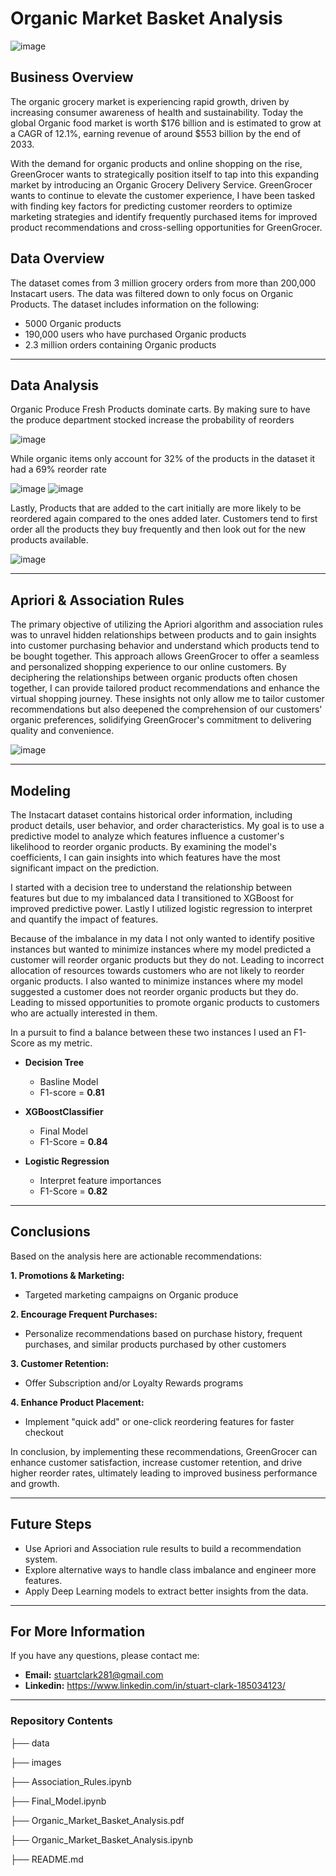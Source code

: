 # Organic Market Basket Analysis
![image](https://github.com/sclarkHOU/Organic_Market_Basket_Analysis/assets/56837718/c5b6605e-e28a-4f2a-b185-0f44366785c5)

## Business Overview
The organic grocery market is experiencing rapid growth, driven by increasing consumer awareness of health and sustainability. Today the global Organic food market is worth $176 billion and is estimated to grow at a CAGR of 12.1%, earning revenue of around $553 billion by the end of 2033.

With the demand for organic products and online shopping on the rise, GreenGrocer wants to strategically position itself to tap into this expanding market by introducing an Organic Grocery Delivery Service. GreenGrocer wants to continue to elevate the customer experience, I have been tasked with finding key factors for predicting customer reorders to optimize marketing strategies and identify frequently purchased items for improved product recommendations and cross-selling opportunities for GreenGrocer. 

## Data Overview
The dataset comes from 3 million grocery orders from more than 200,000 Instacart users. The data was filtered down to only focus on Organic Products. The dataset includes information on the following:
- 5000 Organic products
- 190,000 users who have purchased Organic products
- 2.3 million orders containing Organic products
  
***
## Data Analysis
Organic Produce Fresh Products dominate carts. By making sure to have the produce department stocked increase the probability of reorders

![image](https://github.com/sclarkHOU/Organic_Market_Basket_Analysis/assets/56837718/738c6a17-78d5-481b-8d2e-15fec0beee01)

While organic items only account for 32% of the products in the dataset it had a 69% reorder rate

![image](https://github.com/sclarkHOU/Organic_Market_Basket_Analysis/assets/56837718/07c16a2e-ce9a-40f8-9cca-975da03e7c93)
![image](https://github.com/sclarkHOU/Organic_Market_Basket_Analysis/assets/56837718/9e85a1b6-3b2c-4cec-b53b-98baaf7d76a6)

Lastly, Products that are added to the cart initially are more likely to be reordered again compared to the ones added later. Customers tend to first order all the products they buy frequently and then look out for the new products available.

![image](https://github.com/sclarkHOU/Organic-Market-Basket-Analysis/assets/56837718/0d080a01-c2a3-431f-862e-26be75ee2ac9)


** **
## Apriori & Association Rules
The primary objective of utilizing the Apriori algorithm and association rules was to unravel hidden relationships between products and to gain insights into customer purchasing behavior and understand which products tend to be bought together. This approach allows GreenGrocer to offer a seamless and personalized shopping experience to our online customers. By deciphering the relationships between organic products often chosen together, I can provide tailored product recommendations and enhance the virtual shopping journey. These insights not only allow me to tailor customer recommendations but also deepened the comprehension of our customers' organic preferences, solidifying GreenGrocer's commitment to delivering quality and convenience.

![image](https://github.com/sclarkHOU/Organic_Market_Basket_Analysis/assets/56837718/1c743d7d-ef17-4152-8030-9c9bbf93071e)

** **
## Modeling
The Instacart dataset contains historical order information, including product details, user behavior, and order characteristics. My goal is to use a predictive model to analyze which features influence a customer's likelihood to reorder organic products. By examining the model's coefficients, I can gain insights into which features have the most significant impact on the prediction.

I started with a decision tree to understand the relationship between features but due to my imbalanced data I transitioned to XGBoost for improved predictive power. Lastly I utilized logistic regression to interpret and quantify the impact of features.

Because of the imbalance in my data I not only wanted to identify positive instances but wanted to minimize instances where my model predicted a customer will reorder organic products but they do not. Leading to incorrect allocation of resources towards customers who are not likely to reorder organic products. I also wanted to minimize instances where my model suggested a customer does not reorder organic products but they do. Leading to missed opportunities to promote organic products to customers who are actually interested in them.

In a pursuit to find a balance between these two instances I used an F1-Score as my metric.

- **Decision Tree**
  - Basline Model
  - F1-score = **0.81**
    
- **XGBoostClassifier**
  - Final Model
  - F1-Score = **0.84**

- **Logistic Regression**
  - Interpret feature importances
  - F1-Score = **0.82**

** **
## Conclusions
Based on the analysis here are actionable recommendations:

**1. Promotions & Marketing:**
- Targeted marketing campaigns on Organic produce
  
**2. Encourage Frequent Purchases:**
- Personalize recommendations based on purchase history, frequent purchases, and similar products purchased by other customers
  
**3. Customer Retention:**
- Offer Subscription and/or Loyalty Rewards programs

**4. Enhance Product Placement:**
- Implement "quick add" or one-click reordering features for faster checkout

In conclusion, by implementing these recommendations, GreenGrocer can enhance customer satisfaction, increase customer retention, and drive higher reorder rates, ultimately leading to improved business performance and growth.

** **
## Future Steps
- Use Apriori and Association rule results to build a recommendation system.
- Explore alternative ways to handle class imbalance and engineer more features.
- Apply Deep Learning models to extract better insights from the data.

** **
## For More Information
If you have any questions, please contact me:
- **Email:** stuartclark281@gmail.com
- **Linkedin:** https://www.linkedin.com/in/stuart-clark-185034123/

** **
### Repository Contents
├── data

├── images

├── Association_Rules.ipynb

├── Final_Model.ipynb

├── Organic_Market_Basket_Analysis.pdf

├── Organic_Market_Basket_Analysis.ipynb

├── README.md
